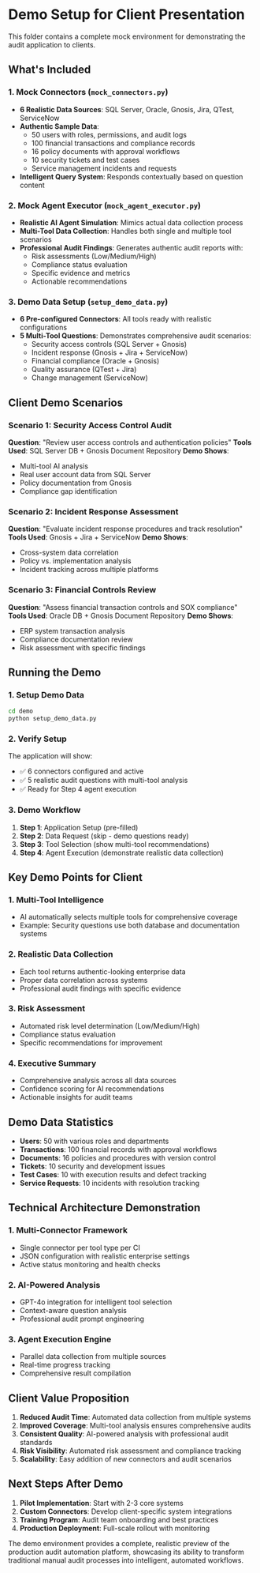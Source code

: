 # Demo Setup for Client Presentation

This folder contains a complete mock environment for demonstrating the audit application to clients.

## What's Included

### 1. Mock Connectors (`mock_connectors.py`)
- **6 Realistic Data Sources**: SQL Server, Oracle, Gnosis, Jira, QTest, ServiceNow
- **Authentic Sample Data**: 
  - 50 users with roles, permissions, and audit logs
  - 100 financial transactions and compliance records
  - 16 policy documents with approval workflows
  - 10 security tickets and test cases
  - Service management incidents and requests
- **Intelligent Query System**: Responds contextually based on question content

### 2. Mock Agent Executor (`mock_agent_executor.py`)
- **Realistic AI Agent Simulation**: Mimics actual data collection process
- **Multi-Tool Data Collection**: Handles both single and multiple tool scenarios
- **Professional Audit Findings**: Generates authentic audit reports with:
  - Risk assessments (Low/Medium/High)
  - Compliance status evaluation
  - Specific evidence and metrics
  - Actionable recommendations

### 3. Demo Data Setup (`setup_demo_data.py`)
- **6 Pre-configured Connectors**: All tools ready with realistic configurations
- **5 Multi-Tool Questions**: Demonstrates comprehensive audit scenarios:
  - Security access controls (SQL Server + Gnosis)
  - Incident response (Gnosis + Jira + ServiceNow)
  - Financial compliance (Oracle + Gnosis)
  - Quality assurance (QTest + Jira)
  - Change management (ServiceNow)

## Client Demo Scenarios

### Scenario 1: Security Access Control Audit
**Question**: "Review user access controls and authentication policies"
**Tools Used**: SQL Server DB + Gnosis Document Repository
**Demo Shows**: 
- Multi-tool AI analysis
- Real user account data from SQL Server
- Policy documentation from Gnosis
- Compliance gap identification

### Scenario 2: Incident Response Assessment
**Question**: "Evaluate incident response procedures and track resolution"
**Tools Used**: Gnosis + Jira + ServiceNow
**Demo Shows**: 
- Cross-system data correlation
- Policy vs. implementation analysis
- Incident tracking across multiple platforms

### Scenario 3: Financial Controls Review
**Question**: "Assess financial transaction controls and SOX compliance"
**Tools Used**: Oracle DB + Gnosis Document Repository
**Demo Shows**: 
- ERP system transaction analysis
- Compliance documentation review
- Risk assessment with specific findings

## Running the Demo

### 1. Setup Demo Data
```bash
cd demo
python setup_demo_data.py
```

### 2. Verify Setup
The application will show:
- ✅ 6 connectors configured and active
- ✅ 5 realistic audit questions with multi-tool analysis
- ✅ Ready for Step 4 agent execution

### 3. Demo Workflow
1. **Step 1**: Application Setup (pre-filled)
2. **Step 2**: Data Request (skip - demo questions ready)
3. **Step 3**: Tool Selection (show multi-tool recommendations)
4. **Step 4**: Agent Execution (demonstrate realistic data collection)

## Key Demo Points for Client

### 1. Multi-Tool Intelligence
- AI automatically selects multiple tools for comprehensive coverage
- Example: Security questions use both database and documentation systems

### 2. Realistic Data Collection
- Each tool returns authentic-looking enterprise data
- Proper data correlation across systems
- Professional audit findings with specific evidence

### 3. Risk Assessment
- Automated risk level determination (Low/Medium/High)
- Compliance status evaluation
- Specific recommendations for improvement

### 4. Executive Summary
- Comprehensive analysis across all data sources
- Confidence scoring for AI recommendations
- Actionable insights for audit teams

## Demo Data Statistics

- **Users**: 50 with various roles and departments
- **Transactions**: 100 financial records with approval workflows
- **Documents**: 16 policies and procedures with version control
- **Tickets**: 10 security and development issues
- **Test Cases**: 10 with execution results and defect tracking
- **Service Requests**: 10 incidents with resolution tracking

## Technical Architecture Demonstration

### 1. Multi-Connector Framework
- Single connector per tool type per CI
- JSON configuration with realistic enterprise settings
- Active status monitoring and health checks

### 2. AI-Powered Analysis
- GPT-4o integration for intelligent tool selection
- Context-aware question analysis
- Professional audit prompt engineering

### 3. Agent Execution Engine
- Parallel data collection from multiple sources
- Real-time progress tracking
- Comprehensive result compilation

## Client Value Proposition

1. **Reduced Audit Time**: Automated data collection from multiple systems
2. **Improved Coverage**: Multi-tool analysis ensures comprehensive audits
3. **Consistent Quality**: AI-powered analysis with professional audit standards
4. **Risk Visibility**: Automated risk assessment and compliance tracking
5. **Scalability**: Easy addition of new connectors and audit scenarios

## Next Steps After Demo

1. **Pilot Implementation**: Start with 2-3 core systems
2. **Custom Connectors**: Develop client-specific system integrations
3. **Training Program**: Audit team onboarding and best practices
4. **Production Deployment**: Full-scale rollout with monitoring

The demo environment provides a complete, realistic preview of the production audit automation platform, showcasing its ability to transform traditional manual audit processes into intelligent, automated workflows.